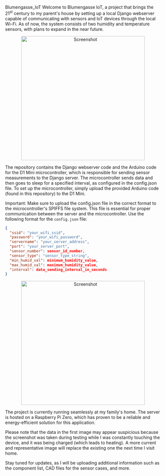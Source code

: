 Blumengasse_IoT
Welcome to Blumengasse IoT, a project that brings the 21<sup>st</sup> century to my parent's house by setting up a local Django webserver capable of communicating with sensors and IoT devices through the local Wi-Fi. As of now, the system consists of two humidity and temperature sensors, with plans to expand in the near future.

<p align="center">
<img width="400" alt="Screenshot" src="https://user-images.githubusercontent.com/74073756/148589246-f7a9ea83-25eb-4b6f-9030-950c05cdf8b3.png">
</p>
The repository contains the Django webserver code and the Arduino code for the D1 Mini microcontroller, which is responsible for sending sensor measurements to the Django server. The microcontroller sends data and then goes to sleep for a specified interval, as configured in the config.json file. To set up the microcontroller, simply upload the provided Arduino code (found in this repository) to the D1 Mini.

Important: Make sure to upload the config.json file in the correct format to the microcontroller's SPIFFS file system. This file is essential for proper communication between the server and the microcontroller. Use the following format for the `config.json` file:

```json
{
  "ssid": "your_wifi_ssid",
  "password": "your_wifi_password",
  "servername": "your_server_address",
  "port": "your_server_port",
  "sensor_number": sensor_id_number,
  "sensor_type": "sensor_type_string",
  "min_humid_val": minimum_humidity_value,
  "max_humid_val": maximum_humidity_value,
  "interval": data_sending_interval_in_seconds
}
```

<p align="center">
<img width="400" alt="Screenshot" src="https://user-images.githubusercontent.com/74073756/148590121-cedf8cf1-6a32-4c89-ab50-c1fc8a2658d4.jpeg">
</p>

The project is currently running seamlessly at my family's home. The server is hosted on a Raspberry Pi Zero, which has proven to be a reliable and energy-efficient solution for this application.

Please note that the data in the first image may appear suspicious because the screenshot was taken during testing while I was constantly touching the device, and it was being charged (which leads to heating). A more current and representative image will replace the existing one the next time I visit home.

Stay tuned for updates, as I will be uploading additional information such as the component list, CAD files for the sensor cases, and more.